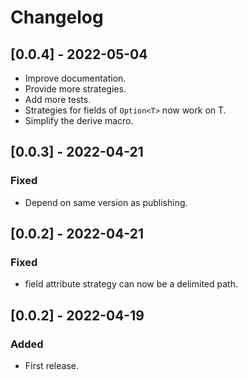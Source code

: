 # Changelog

## [0.0.4] - 2022-05-04

- Improve documentation.
- Provide more strategies.
- Add more tests.
- Strategies for fields of `Option<T>` now work on T.
- Simplify the derive macro.

## [0.0.3] - 2022-04-21

### Fixed

- Depend on same version as publishing.

## [0.0.2] - 2022-04-21

### Fixed

- field attribute strategy can now be a delimited path.

## [0.0.2] - 2022-04-19

### Added

- First release.
